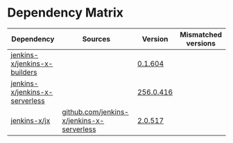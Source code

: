 # Dependency Matrix

Dependency | Sources | Version | Mismatched versions
---------- | ------- | ------- | -------------------
[jenkins-x/jenkins-x-builders](https://github.com/jenkins-x/jenkins-x-builders) |  | [0.1.604]() | 
[jenkins-x/jenkins-x-serverless](https://github.com/jenkins-x/jenkins-x-serverless) |  | [256.0.416](https://github.com/jenkins-x/jenkins-x-serverless/releases/tag/v256.0.416) | 
[jenkins-x/jx](https://github.com/jenkins-x/jx) | [github.com/jenkins-x/jenkins-x-serverless](https://github.com/jenkins-x/jenkins-x-serverless) | [2.0.517](https://github.com/jenkins-x/jx/releases/tag/v2.0.517) | 
